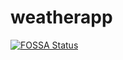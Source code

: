 # weatherapp


[![FOSSA Status](https://app.fossa.com/api/projects/git%2Bgithub.com%2Fjwkim101201%2Fflutter-weatherapp.svg?type=shield)](https://app.fossa.com/projects/git%2Bgithub.com%2Fjwkim101201%2Fflutter-weatherapp?ref=badge_shield)
